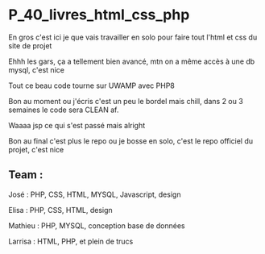 # P_40_livres_html_css_php
En gros c'est ici je que vais travailler en solo pour faire tout l'html et css du site de projet

Ehhh les gars, ça a tellement bien avancé, mtn on a même accès à une db mysql, c'est nice

Tout ce beau code tourne sur UWAMP avec PHP8

Bon au moment ou j'écris c'est un peu le bordel mais chill, dans 2 ou 3 semaines le code sera CLEAN af.

Waaaa jsp ce qui s'est passé mais alright

Bon au final c'est plus le repo ou je bosse en solo, c'est le repo officiel du projet, c'est nice


## Team : 
José : PHP, CSS, HTML, MYSQL, Javascript, design 

Elisa : PHP, CSS, HTML, design 

Mathieu : PHP, MYSQL, conception base de données

Larrisa : HTML, PHP, et plein de trucs 
